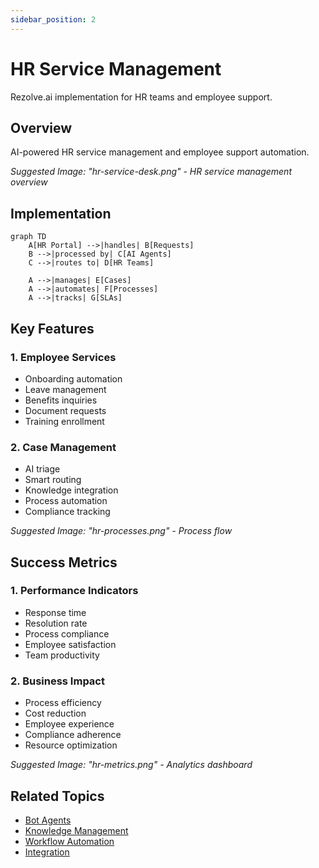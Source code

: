 ```yaml
---
sidebar_position: 2
---
```


# HR Service Management

Rezolve.ai implementation for HR teams and employee support.

## Overview

AI-powered HR service management and employee support automation.

_Suggested Image: "hr-service-desk.png" - HR service management overview_

## Implementation

```mermaid
graph TD
    A[HR Portal] -->|handles| B[Requests]
    B -->|processed by| C[AI Agents]
    C -->|routes to| D[HR Teams]
    
    A -->|manages| E[Cases]
    A -->|automates| F[Processes]
    A -->|tracks| G[SLAs]
```

## Key Features

### 1. Employee Services
- Onboarding automation
- Leave management
- Benefits inquiries
- Document requests
- Training enrollment

### 2. Case Management
- AI triage
- Smart routing
- Knowledge integration
- Process automation
- Compliance tracking

_Suggested Image: "hr-processes.png" - Process flow_

## Success Metrics

### 1. Performance Indicators
- Response time
- Resolution rate
- Process compliance
- Employee satisfaction
- Team productivity

### 2. Business Impact
- Process efficiency
- Cost reduction
- Employee experience
- Compliance adherence
- Resource optimization

_Suggested Image: "hr-metrics.png" - Analytics dashboard_

## Related Topics
- [Bot Agents](../ai-features/bot-agents)
- [Knowledge Management](../core-concepts/knowledge)
- [Workflow Automation](../core-concepts/automation-workflows)
- [Integration](../portal/integration)
